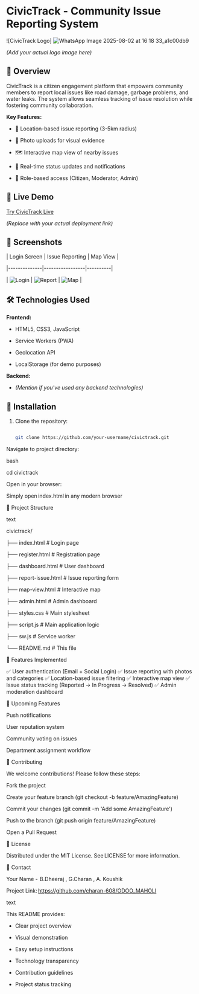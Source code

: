 # CivicTrack - Community Issue Reporting System 

 

![CivicTrack Logo] ![WhatsApp Image 2025-08-02 at 16 18 33_a1c00db9](https://github.com/user-attachments/assets/71271ada-1fca-47bf-99da-74271fe94659)


*(Add your actual logo image here)* 

 

## 🚀 Overview 

 

CivicTrack is a citizen engagement platform that empowers community members to report local issues like road damage, garbage problems, and water leaks. The system allows seamless tracking of issue resolution while fostering community collaboration. 

 

**Key Features:** 

- 📍 Location-based issue reporting (3-5km radius) 

- 📸 Photo uploads for visual evidence 

- 🗺️ Interactive map view of nearby issues 

- 🔔 Real-time status updates and notifications 

- 👥 Role-based access (Citizen, Moderator, Admin) 

 

## 🌟 Live Demo 

 

[Try CivicTrack Live](https://your-deployment-link.com)   

*(Replace with your actual deployment link)* 

 

## 📸 Screenshots 

 

| Login Screen | Issue Reporting | Map View | 

|--------------|-----------------|----------| 

| ![Login](https://via.placeholder.com/300x200?text=Login+Screen) | ![Report](https://via.placeholder.com/300x200?text=Issue+Reporting) | ![Map](https://via.placeholder.com/300x200?text=Map+View) | 

 

## 🛠️ Technologies Used 

 

**Frontend:** 

- HTML5, CSS3, JavaScript 

- Service Workers (PWA) 

- Geolocation API 

- LocalStorage (for demo purposes) 

 

**Backend:** 

- *(Mention if you've used any backend technologies)* 

 

## 🚧 Installation 

 

1. Clone the repository: 

   ```bash 

   git clone https://github.com/your-username/civictrack.git 

Navigate to project directory: 

bash 

cd civictrack 

Open in your browser: 

Simply open index.html in any modern browser 

📂 Project Structure 

text 

civictrack/ 

├── index.html          # Login page 

├── register.html       # Registration page 

├── dashboard.html      # User dashboard 

├── report-issue.html   # Issue reporting form 

├── map-view.html       # Interactive map 

├── admin.html          # Admin dashboard 

├── styles.css          # Main stylesheet 

├── script.js           # Main application logic 

├── sw.js               # Service worker 

└── README.md           # This file 

🔧 Features Implemented 

✅ User authentication (Email + Social Login) 
✅ Issue reporting with photos and categories 
✅ Location-based issue filtering 
✅ Interactive map view 
✅ Issue status tracking (Reported → In Progress → Resolved) 
✅ Admin moderation dashboard 

🚀 Upcoming Features 

Push notifications 

User reputation system 

Community voting on issues 

Department assignment workflow 

🤝 Contributing 

We welcome contributions! Please follow these steps: 

Fork the project 

Create your feature branch (git checkout -b feature/AmazingFeature) 

Commit your changes (git commit -m 'Add some AmazingFeature') 

Push to the branch (git push origin feature/AmazingFeature) 

Open a Pull Request 

📜 License 

Distributed under the MIT License. See LICENSE for more information. 

📧 Contact 

Your Name -  B.Dheeraj , G.Charan , A. Koushik  

Project Link: https://github.com/charan-608/ODOO_MAHOLI  

text 

 

This README provides: 

- Clear project overview 

- Visual demonstration 

- Easy setup instructions 

- Technology transparency 

- Contribution guidelines 

- Project status tracking 

 

 
